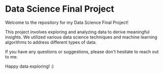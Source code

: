 # Data Science Final Project

Welcome to the repository for my Data Science Final Project! 

This project involves exploring and analyzing data to derive meaningful insights. We utilized various data science techniques and machine learning algorithms to address different types of data.

If you have any questions or suggestions, please don't hesitate to reach out to me. 

Happy data exploring! :)
